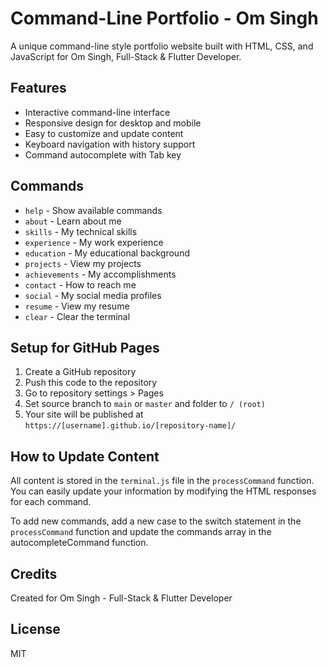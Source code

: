 # Command-Line Portfolio - Om Singh

A unique command-line style portfolio website built with HTML, CSS, and JavaScript for Om Singh, Full-Stack & Flutter Developer.

## Features

- Interactive command-line interface
- Responsive design for desktop and mobile
- Easy to customize and update content
- Keyboard navigation with history support
- Command autocomplete with Tab key

## Commands

- `help` - Show available commands
- `about` - Learn about me
- `skills` - My technical skills
- `experience` - My work experience
- `education` - My educational background
- `projects` - View my projects
- `achievements` - My accomplishments
- `contact` - How to reach me
- `social` - My social media profiles
- `resume` - View my resume
- `clear` - Clear the terminal

## Setup for GitHub Pages

1. Create a GitHub repository
2. Push this code to the repository
3. Go to repository settings > Pages
4. Set source branch to `main` or `master` and folder to `/ (root)`
5. Your site will be published at `https://[username].github.io/[repository-name]/`

## How to Update Content

All content is stored in the `terminal.js` file in the `processCommand` function. You can easily update your information by modifying the HTML responses for each command.

To add new commands, add a new case to the switch statement in the `processCommand` function and update the commands array in the autocompleteCommand function.

## Credits

Created for Om Singh - Full-Stack & Flutter Developer

## License

MIT
